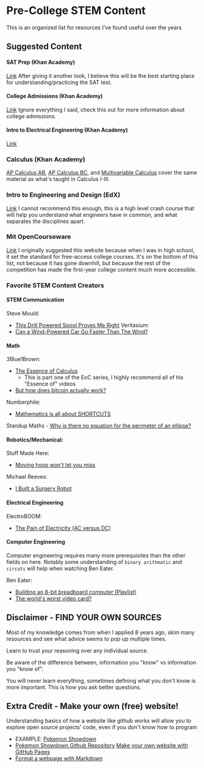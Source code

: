 # Pre-College STEM Content
This is an organized list for resources I've found useful over the years  

## Suggested Content
#### SAT Prep (Khan Academy)
[Link](https://www.khanacademy.org/mission/sat/)
After giving it another look, I believe this will be the best starting place for understanding/practicing the SAT test.
#### College Admissions (Khan Academy)
[Link](https://www.khanacademy.org/college-careers-more/college-admissions)
Ignore everything I said, check this out for more information about college admissions.
#### Intro to Electrical Engineering (Khan Academy)
[Link](https://www.khanacademy.org/science/electrical-engineering)
### Calculus (Khan Academy)
   [AP Calculus AB](https://www.khanacademy.org/math/ap-calculus-ab), [AP Calculus BC](https://www.khanacademy.org/math/ap-calculus-bc), and [Multivariable Calculus](https://www.khanacademy.org/math/multivariable-calculus) cover the same material as what's taught in Calculus I-III.
### Intro to Engineering and Design (EdX)
[Link](https://www.edx.org/course/introduction-to-engineering-and-design)
   I cannot recommend this enough, this is a high level crash course that will help you understand what engineers have in common, and what separates the disciplines apart.
### Mit OpenCourseware
[Link](https://ocw.mit.edu/index.htm)
   I originally suggested this website because when I was in high school, it set the standard for free-access college courses. It's on the bottom of this list, not because it has gone downhill, but because the rest of the competition has made the first-year college content much more accessible.

### Favorite STEM Content Creators

#### STEM Communication 
Steve Mould:
* [This Drill Powered Spool Proves Me Right](https://www.youtube.com/watch?v=bcsb1xAv7XA)
Veritasium:
* [Can a Wind-Powered Car Go Faster Than The Wind?](https://www.youtube.com/watch?v=jyQwgBAaBag)

#### Math
3Blue1Brown:
* [The Essence of Calculus](https://www.youtube.com/watch?v=WUvTyaaNkzM)
  * This is part one of the EoC series, I highly recommend all of his "Essence of" videos
* [But how does bitcoin actually work?](https://www.youtube.com/watch?v=bBC-nXj3Ng4)

Numberphile: 
* [Mathematics is all about SHORTCUTS](https://www.youtube.com/watch?v=BdEWCxt8C0M)

Standup Maths - [Why is there no equation for the perimeter of an ellipse?](https://www.youtube.com/watch?v=5nW3nJhBHL0) 

#### Robotics/Mechanical:
Stuff Made Here:
* [Moving hoop won't let you miss](https://www.youtube.com/watch?v=myO8fxhDRW0)

Michael Reeves:
* [I Built a Surgery Robot](https://www.youtube.com/watch?v=A_BlNA7bBxo)
#### Electrical Engineering
ElectroBOOM:
* [The Pain of Electricity (AC versus DC)](https://www.youtube.com/watch?v=hp97GjuULX8)
#### Computer Engineering
Computer engineering requires many more prerequisites than the other fields on here. Notably some understanding of `binary arithmatic` and `circuts` will help when watching Ben Eater.

Ben Eater: 
* [Building an 8-bit breadboard computer (Playlist)](https://www.youtube.com/watch?v=HyznrdDSSGM)
*  [The world's worst video card?](https://www.youtube.com/watch?v=l7rce6IQDWs)




## Disclaimer - FIND YOUR OWN SOURCES
Most of my knowledge comes from when I applied 8 years ago, skim many resources and see what advice seems to pop up multiple times.

Learn to trust your reasoning over any individual source.

Be aware of the difference between, information you "know" vs information you "know of".

You will never learn everything, sometimes defining what you don't know is more important. This is how you ask better questions.

## Extra Credit - Make your own (free) website!
  Understanding basics of how a website like github works will allow you to explore open source projects' code, even if you don't know how to program
  * EXAMPLE: [Pokemon Showdown](https://play.pokemonshowdown.com/)
  * [Pokemon Showdown Github Repository](https://github.com/smogon/pokemon-showdown)
  [Make your own website with GitHub Pages](https://lab.github.com/githubtraining/github-pages)
  * [Format a webpage with Markdown](https://lab.github.com/githubtraining/communicating-using-markdown)